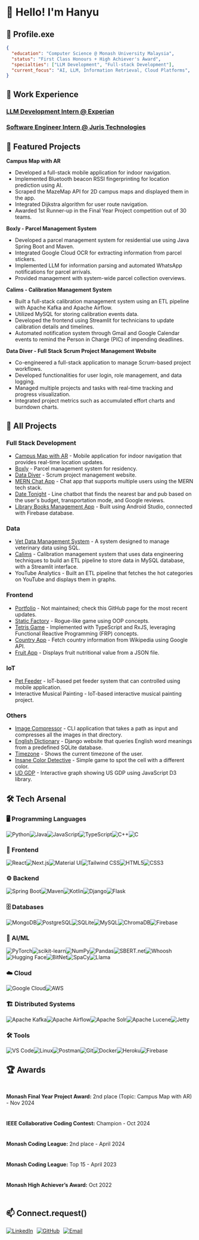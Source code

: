 # 👋 Hello! I'm Hanyu

## 🧠 Profile.exe

```json
{
  "education": "Computer Science @ Monash University Malaysia",
  "status": "First Class Honours + High Achiever's Award",
  "specialties": ["LLM Development", "Full-stack Development"],
  "current_focus": "AI, LLM, Information Retrieval, Cloud Platforms",
}
```
## 💼 Work Experience  

### [LLM Development Intern @ Experian](https://www.experian.com/)  
### [Software Engineer Intern @ Juris Technologies](https://juristech.net/)  

## 🚀 Featured Projects  

**Campus Map with AR**  
- Developed a full-stack mobile application for indoor navigation.  
- Implemented Bluetooth beacon RSSI fingerprinting for location prediction using AI.  
- Scraped the MazeMap API for 2D campus maps and displayed them in the app.  
- Integrated Dijkstra algorithm for user route navigation.  
- Awarded 1st Runner-up in the Final Year Project competition out of 30 teams.  

**Boxly - Parcel Management System**  
- Developed a parcel management system for residential use using Java Spring Boot and Maven.  
- Integrated Google Cloud OCR for extracting information from parcel stickers.  
- Implemented LLM for information parsing and automated WhatsApp notifications for parcel arrivals.  
- Provided management with system-wide parcel collection overviews.

**Calims - Calibration Management System**  
- Built a full-stack calibration management system using an ETL pipeline with Apache Kafka and Apache Airflow.  
- Utilized MySQL for storing calibration events data.  
- Developed the frontend using Streamlit for technicians to update calibration details and timelines.  
- Automated notification system through Gmail and Google Calendar events to remind the Person in Charge (PIC) of impending deadlines.

**Data Diver - Full Stack Scrum Project Management Website**  
- Co-engineered a full-stack application to manage Scrum-based project workflows.  
- Developed functionalities for user login, role management, and data logging.  
- Managed multiple projects and tasks with real-time tracking and progress visualization.  
- Integrated project metrics such as accumulated effort charts and burndown charts.

## 💼 All Projects

### Full Stack Development
- [Campus Map with AR](https://github.com/pbearc/campus-map-with-ar) - Mobile application for indoor navigation that provides real-time location updates.
- [Boxly](https://github.com/pbearc/boxly) - Parcel management system for residency.
- [Data Diver](https://github.com/pbearc/data-diver-project-management-website) - Scrum project management website.
- [MERN Chat App](https://github.com/pbearc/mern-chat-app) - Chat app that supports multiple users using the MERN tech stack.
- [Date Tonight](https://github.com/pbearc/final-pbc) - Line chatbot that finds the nearest bar and pub based on the user's budget, transportation mode, and Google reviews.
- [Library Books Management App](https://github.com/pbearc/Book-app) - Built using Android Studio, connected with Firebase database.

### Data
- [Vet Data Management System](https://github.com/pbearc/vet-dms) - A system designed to manage veterinary data using SQL.
- [Calims](https://github.com/pbearc/dlweek) - Calibration management system that uses data engineering techniques to build an ETL pipeline to store data in MySQL database, with a Streamlit interface.
- YouTube Analytics - Built an ETL pipeline that fetches the hot categories on YouTube and displays them in graphs.

### Frontend
- [Portfolio](https://pbearc.github.io/behhanyu/) - Not maintained; check this GitHub page for the most recent updates.
- [Static Factory](https://github.com/pbearc/static-factory-oop) - Rogue-like game using OOP concepts.
- [Tetris Game](https://github.com/pbearc/tetris-game-using-typescript) - Implemented with TypeScript and RxJS, leveraging Functional Reactive Programming (FRP) concepts.
- [Country App](https://github.com/pbearc/Country-App) - Fetch country information from Wikipedia using Google API.
- [Fruit App](https://github.com/pbearc/Fruit-App) - Displays fruit nutritional value from a JSON file.

### IoT
- [Pet Feeder](https://github.com/pbearc/pet-feeder-iot) - IoT-based pet feeder system that can controlled using mobile application.
- Interactive Musical Painting - IoT-based interactive musical painting project.

### Others
- [Image Compressor](https://github.com/pbearc/image-compressor) - CLI application that takes a path as input and compresses all the images in that directory.
- [English Dictionary](https://github.com/pbearc/englishdictionary) - Django website that queries English word meanings from a predefined SQLite database.
- [Timezone](https://github.com/pbearc/Timezone) - Shows the current timezone of the user.
- [Insane Color Detective](https://github.com/pbearc/Insane-Colour-Detective) - Simple game to spot the cell with a different color.
- [UD GDP](https://github.com/pbearc/US-GDP) - Interactive graph showing US GDP using JavaScript D3 library.

## 🛠️ Tech Arsenal  

### 🖥️ Programming Languages  
<div style="display: flex; flex-wrap: wrap;">
  <img src="https://img.shields.io/badge/Python-3776AB?style=for-the-badge&logo=python&logoColor=white" alt="Python" />  
  <img src="https://img.shields.io/badge/Java-007396?style=for-the-badge&logo=java&logoColor=white" alt="Java" />  
  <img src="https://img.shields.io/badge/JavaScript-F7DF1E?style=for-the-badge&logo=javascript&logoColor=black" alt="JavaScript" />  
  <img src="https://img.shields.io/badge/TypeScript-3178C6?style=for-the-badge&logo=typescript&logoColor=white" alt="TypeScript" />  
  <img src="https://img.shields.io/badge/C++-00599C?style=for-the-badge&logo=c%2B%2B&logoColor=white" alt="C++" />  
  <img src="https://img.shields.io/badge/C-A8B9CC?style=for-the-badge&logo=c&logoColor=white" alt="C" />  
</div>

### 🎨 Frontend  
<div style="display: flex; flex-wrap: wrap;">
  <img src="https://img.shields.io/badge/React-61DAFB?style=for-the-badge&logo=react&logoColor=black" alt="React" />  
  <img src="https://img.shields.io/badge/Next.js-000000?style=for-the-badge&logo=next.js&logoColor=white" alt="Next.js" />  
  <img src="https://img.shields.io/badge/Material%20UI-007FFF?style=for-the-badge&logo=mui&logoColor=white" alt="Material UI" />  
  <img src="https://img.shields.io/badge/Tailwind%20CSS-38B2AC?style=for-the-badge&logo=tailwind-css&logoColor=white" alt="Tailwind CSS" />  
  <img src="https://img.shields.io/badge/HTML5-E34F26?style=for-the-badge&logo=html5&logoColor=white" alt="HTML5" />  
  <img src="https://img.shields.io/badge/CSS3-1572B6?style=for-the-badge&logo=css3&logoColor=white" alt="CSS3" />  
</div>

### ⚙️ Backend  
<div style="display: flex; flex-wrap: wrap;">
  <img src="https://img.shields.io/badge/Spring%20Boot-6DB33F?style=for-the-badge&logo=spring-boot&logoColor=white" alt="Spring Boot" />  
  <img src="https://img.shields.io/badge/Maven-C71A36?style=for-the-badge&logo=apache-maven&logoColor=white" alt="Maven" />  
  <img src="https://img.shields.io/badge/Kotlin-0095D5?style=for-the-badge&logo=kotlin&logoColor=white" alt="Kotlin" />  
  <img src="https://img.shields.io/badge/Django-092E20?style=for-the-badge&logo=django&logoColor=white" alt="Django" />  
  <img src="https://img.shields.io/badge/Flask-000000?style=for-the-badge&logo=flask&logoColor=white" alt="Flask" />  
</div>

### 🗄️ Databases  
<div style="display: flex; flex-wrap: wrap;">
  <img src="https://img.shields.io/badge/MongoDB-47A248?style=for-the-badge&logo=mongodb&logoColor=white" alt="MongoDB" />  
  <img src="https://img.shields.io/badge/PostgreSQL-336791?style=for-the-badge&logo=postgresql&logoColor=white" alt="PostgreSQL" />  
  <img src="https://img.shields.io/badge/SQLite-003B57?style=for-the-badge&logo=sqlite&logoColor=white" alt="SQLite" />  
  <img src="https://img.shields.io/badge/MySQL-4479A1?style=for-the-badge&logo=mysql&logoColor=white" alt="MySQL" />  
  <img src="https://img.shields.io/badge/ChromaDB-FF9900?style=for-the-badge&logo=amazon-dynamodb&logoColor=white" alt="ChromaDB" />  
  <img src="https://img.shields.io/badge/Firebase-FFCA28?style=for-the-badge&logo=firebase&logoColor=white" alt="Firebase" />  
</div>

### 🤖 AI/ML  
<div style="display: flex; flex-wrap: wrap;">
  <img src="https://img.shields.io/badge/PyTorch-EE4C2C?style=for-the-badge&logo=pytorch&logoColor=white" alt="PyTorch" />  
  <img src="https://img.shields.io/badge/scikit--learn-F7931E?style=for-the-badge&logo=scikit-learn&logoColor=black" alt="scikit-learn" />  
  <img src="https://img.shields.io/badge/NumPy-013243?style=for-the-badge&logo=numpy&logoColor=white" alt="NumPy" />  
  <img src="https://img.shields.io/badge/Pandas-150458?style=for-the-badge&logo=pandas&logoColor=white" alt="Pandas" />  
  <img src="https://img.shields.io/badge/SBERT.net-0088CC?style=for-the-badge&logo=semantic-web&logoColor=white" alt="SBERT.net" />  
  <img src="https://img.shields.io/badge/Whoosh-FFA500?style=for-the-badge&logo=apache&logoColor=white" alt="Whoosh" />  
  <img src="https://img.shields.io/badge/Hugging%20Face-FFCC00?style=for-the-badge&logo=huggingface&logoColor=black" alt="Hugging Face" />  
  <img src="https://img.shields.io/badge/BitNet-0066FF?style=for-the-badge&logo=deep-learning&logoColor=white" alt="BitNet" />  
  <img src="https://img.shields.io/badge/SpaCy-09A3D5?style=for-the-badge&logo=spacy&logoColor=white" alt="SpaCy" />  
  <img src="https://img.shields.io/badge/Llama-FF3366?style=for-the-badge&logo=llama&logoColor=white" alt="Llama" />  
</div>

### ☁️ Cloud  
<div style="display: flex; flex-wrap: wrap;">
  <img src="https://img.shields.io/badge/Google%20Cloud-4285F4?style=for-the-badge&logo=google-cloud&logoColor=white" alt="Google Cloud" />  
  <img src="https://img.shields.io/badge/Amazon%20AWS-232F3E?style=for-the-badge&logo=amazon-aws&logoColor=white" alt="AWS" />  
</div>

### 🏗️ Distributed Systems  
<div style="display: flex; flex-wrap: wrap;">
  <img src="https://img.shields.io/badge/Apache%20Kafka-231F20?style=for-the-badge&logo=apache-kafka&logoColor=white" alt="Apache Kafka" />  
  <img src="https://img.shields.io/badge/Apache%20Airflow-0177B7?style=for-the-badge&logo=apache-airflow&logoColor=white" alt="Apache Airflow" />  
  <img src="https://img.shields.io/badge/Apache%20Solr-FF9900?style=for-the-badge&logo=apache-solr&logoColor=white" alt="Apache Solr" />  
  <img src="https://img.shields.io/badge/Apache%20Lucene-CC6600?style=for-the-badge&logo=apache-lucene&logoColor=white" alt="Apache Lucene" />  
  <img src="https://img.shields.io/badge/Jetty-3F3F3F?style=for-the-badge&logo=jetty&logoColor=white" alt="Jetty" />  
</div>

### 🛠️ Tools  
<div style="display: flex; flex-wrap: wrap;">
  <img src="https://img.shields.io/badge/VS%20Code-007ACC?style=for-the-badge&logo=visual-studio-code&logoColor=white" alt="VS Code" />  
  <img src="https://img.shields.io/badge/Linux-FCC624?style=for-the-badge&logo=linux&logoColor=black" alt="Linux" />  
  <img src="https://img.shields.io/badge/Postman-FF6C37?style=for-the-badge&logo=postman&logoColor=white" alt="Postman" />  
  <img src="https://img.shields.io/badge/Git-F05032?style=for-the-badge&logo=git&logoColor=white" alt="Git" />  
  <img src="https://img.shields.io/badge/Docker-2496ED?style=for-the-badge&logo=docker&logoColor=white" alt="Docker" />  
  <img src="https://img.shields.io/badge/Heroku-430098?style=for-the-badge&logo=heroku&logoColor=white" alt="Heroku" />  
  <img src="https://img.shields.io/badge/Firebase-FFCA28?style=for-the-badge&logo=firebase&logoColor=white" alt="Firebase" />  
</div>

## 🏆 Awards

<div style="display: flex; flex-direction: column; gap: 10px; padding: 10px 0;">
    <p><strong>Monash Final Year Project Award:</strong> 2nd place (Topic: Campus Map with AR) - Nov 2024</p>
    <p><strong>IEEE Collaborative Coding Contest:</strong> Champion - Oct 2024</p>
    <p><strong>Monash Coding League:</strong> 2nd place - April 2024</p>
    <p><strong>Monash Coding League:</strong> Top 15 - April 2023</p>
    <p><strong>Monash High Achiever’s Award:</strong> Oct 2022</p>
</div>

## 📫 Connect.request()  

<div style="display: flex; gap: 10px;">
    <a href="https://www.linkedin.com/in/hanyu-beh-188971223/">
        <img src="https://img.shields.io/badge/LinkedIn-0077B5?style=for-the-badge&logo=linkedin&logoColor=white" alt="LinkedIn" />
    </a>  
    <a href="https://github.com/pbearc">
        <img src="https://img.shields.io/badge/GitHub-181717?style=for-the-badge&logo=github&logoColor=white" alt="GitHub" />
    </a>  
    <a href="mailto:bhanyu3006@gmail.com">
        <img src="https://img.shields.io/badge/Email-D14836?style=for-the-badge&logo=gmail&logoColor=white" alt="Email" />
    </a>  
</div>



